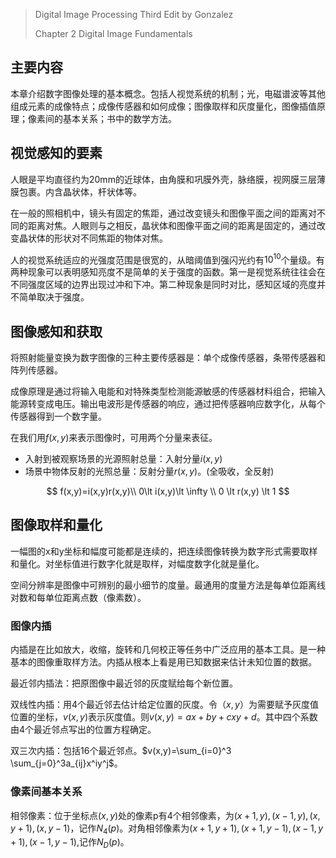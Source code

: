 >  Digital Image Processing Third Edit  by Gonzalez
>
>  Chapter 2 Digital Image Fundamentals

## 主要内容

本章介绍数字图像处理的基本概念。包括人视觉系统的机制；光，电磁谱波等其他组成元素的成像特点；成像传感器和如何成像；图像取样和灰度量化，图像插值原理；像素间的基本关系；书中的数学方法。

## 视觉感知的要素

人眼是平均直径约为20mm的近球体，由角膜和巩膜外壳，脉络膜，视网膜三层薄膜包裹。内含晶状体，杆状体等。

在一般的照相机中，镜头有固定的焦距，通过改变镜头和图像平面之间的距离对不同的距离对焦。人眼则与之相反，晶状体和图像平面之间的距离是固定的，通过改变晶状体的形状对不同焦距的物体对焦。

人的视觉系统适应的光强度范围是很宽的，从暗阈值到强闪光约有$10^{10}$个量级。有两种现象可以表明感知亮度不是简单的关于强度的函数。第一是视觉系统往往会在不同强度区域的边界出现过冲和下冲。第二种现象是同时对比，感知区域的亮度并不简单取决于强度。

## 图像感知和获取



将照射能量变换为数字图像的三种主要传感器是：单个成像传感器，条带传感器和阵列传感器。

成像原理是通过将输入电能和对特殊类型检测能源敏感的传感器材料组合，把输入能源转变成电压。输出电波形是传感器的响应，通过把传感器响应数字化，从每个传感器得到一个数字量。

在我们用$f(x,y)$来表示图像时，可用两个分量来表征。

-  入射到被观察场景的光源照射总量：入射分量$i(x,y)$
-  场景中物体反射的光照总量：反射分量$r(x,y)$。(全吸收，全反射)

$$
f(x,y)=i(x,y)r(x,y)\\
0\lt i(x,y)\lt \infty \\
0 \lt r(x,y) \lt 1
$$

## 图像取样和量化

一幅图的x和y坐标和幅度可能都是连续的，把连续图像转换为数字形式需要取样和量化。对坐标值进行数字化就是取样，对幅度数字化就是量化。

空间分辨率是图像中可辨别的最小细节的度量。最通用的度量方法是每单位距离线对数和每单位距离点数（像素数）。

### 图像内插

内插是在比如放大，收缩，旋转和几何校正等任务中广泛应用的基本工具。是一种基本的图像重取样方法。内插从根本上看是用已知数据来估计未知位置的数据。

最近邻内插法：把原图像中最近邻的灰度赋给每个新位置。

双线性内插：用4个最近邻去估计给定位置的灰度。令$（x,y）$为需要赋予灰度值位置的坐标，$v(x,y)$表示灰度值。则$v(x,y)=ax+by+cxy+d$。其中四个系数由4个最近邻点写出的位置方程确定。

双三次内插：包括16个最近邻点。$v(x,y)=\sum_{i=0}^3 \sum_{j=0}^3a_{ij}x^iy^j$。

### 像素间基本关系

相邻像素：位于坐标点$(x,y)$处的像素p有4个相邻像素，为$(x+1,y), (x-1, y), (x,y+1), (x, y-1)$，记作$N_4(p)$。对角相邻像素为$(x+1,y+1), (x+1, y-1), (x-1,y+1), (x-1, y-1)$,记作$N_D(p)$。